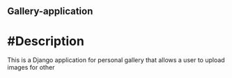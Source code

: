 ## Gallery-application

# #Description
This is a Django application for personal gallery that allows a user to upload images for other 